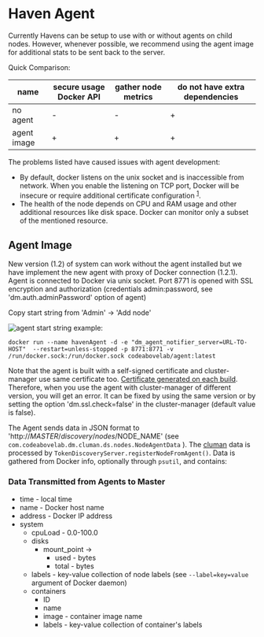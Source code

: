 # Haven Agent #

Currently Havens can be setup to use with or without agents on child nodes. However, whenever possible, we recommend using the agent image for additional stats to be sent back to the server.

Quick Comparison:

| name        | secure usage Docker API | gather node metrics | do not have extra dependencies | 
|-------------|---|---|---|
| no agent    | - | - | + |
| agent image | + | + | + |

The problems listed have caused issues with agent development:
 - By default, docker listens on the unix socket and is inaccessible from network. When you enable the listening on 
 TCP port, Docker will be insecure or require additional certificate configuration 
 <sup>[1](https://docs.docker.com/edge/engine/reference/commandline/dockerd/#daemon-socket-option)</sup>.
 - The health of the node depends on CPU and RAM usage and other additional resources like disk space. Docker can monitor 
 only a subset of the mentioned resource.

## Agent Image ##

New version (1.2) of system can work without the agent installed but we have implement the new agent with proxy of Docker 
connection (1.2.1). Agent is connected to Docker via unix socket. Port 8771 is opened with SSL encryption and
authorization (credentials admin:password, see 'dm.auth.adminPassword' option of agent)

Copy start string from 'Admin' -> 'Add node'

![agent](https://raw.githubusercontent.com/codeabovelab/haven-platform/master/doc/img/agent.png)
start string example:

```
docker run --name havenAgent -d -e "dm_agent_notifier_server=URL-TO-HOST"  --restart=unless-stopped -p 8771:8771 -v /run/docker.sock:/run/docker.sock codeabovelab/agent:latest
```

Note that the agent is built with a self-signed certificate and cluster-manager use same certificate too. 
[Certificate generated on each build](https://github.com/codeabovelab/haven-platform/blob/dc38ed2ed9368fa4436b411400f4b20cd92457a2/pom.xml#L121). Therefore, when you use the agent with cluster-manager of different version, you will get an error. It can be fixed by using the same version or by setting the option 'dm.ssl.check=false' in the cluster-manager (default value is false).


The Agent sends data in JSON format to 'http://$MASTER/discovery/nodes/$NODE_NAME' (see `com.codeabovelab.dm.cluman.ds.nodes.NodeAgentData` ). 
The [cluman](cluman.md) data is processed by `TokenDiscoveryServer.registerNodeFromAgent()`. Data is gathered from Docker info, optionally through `psutil`, and contains:

### Data Transmitted from Agents to Master ###

* time - local time
* name - Docker host name
* address - Docker IP address
* system
    * cpuLoad - 0.0-100.0
    * disks 
        * mount_point ->
            * used - bytes
            * total - bytes
    * labels - key-value collection of node labels (see `--label=key=value` argument of Docker daemon)
    * containers
        * ID
        * name
        * image - container image name
        * labels - key-value collection of container's labels 
